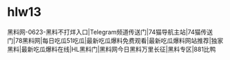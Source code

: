 # hlw13
黑料网-0623-黑料不打烊入口|Telegram频道传送门|74猫导航主站|74猫传送门|78黑料网|每日吃瓜51吃瓜|最新吃瓜爆料免费观看|最新吃瓜爆料网站推荐|独家黑料|最新吃瓜爆料在线|HL黑料门|黑料网今日黑料万里长征|黑料专区|881比鸭
